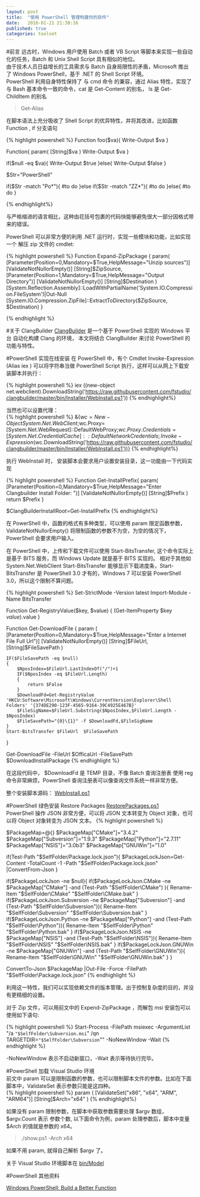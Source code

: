 ```yaml
---
layout: post
title:  "使用 PowerShell 管理构建你的软件"
date:   2016-01-21 21:30:16
published: true
categories: toolset
---
```

#前言
远古时，Windows 用户使用 Batch 或者 VB Script 等脚本来实现一些自动化的任务，Batch 和 Unix Shell Script 具有相似的地位。   
由于技术人员日益增长的工具需求与 Batch 自身局限性的矛盾，Microsoft 推出了 Windows PowerShell，基于 .NET 的 Shell Script 环境。  
PowerShell 利用自身特性保持了 与 cmd 命令 的兼容，通过 Alias 特性，实现了与 Bash 基本命令一致的命令，cat 是 Get-Content 的别名，
ls 是 Get-ChildItem 的别名 

>Get-Alias

在脚本语法上充分吸收了 Shell Script 的优异特性，并将其改进，比如函数 Function , if 分支语句 

{% highlight powershell %}
Function foo($va){
    Write-Output $va
}

Function{
    param(
        [String]$va
    )
    Write-Output $va
}

if($null -eq $va){
    Write-Output $true
}else{
    Write-Output $false
}

$Str="PowerShell"

if($Str -match "Po*"){
    #to do
}else if($Str -match "ZZ*"){
    #to do
}else{
    #to do
}

{% endhighlight%}

与严格缩进的语言相比，这种由花括号包裹的代码快能够避免很大一部分因格式带来的错误。

PowerShell 可以非常方便的利用 .NET 运行时，实现一些模块和功能，比如实现一个 解压 zip 文件的 cmdlet:

{% highlight powershell %}
Function Expand-ZipPackage
{
    param(
        [Parameter(Position=0,Mandatory=$True,HelpMessage="Unzip sources")]
        [ValidateNotNullorEmpty()]
        [String]$ZipSource,
        [Parameter(Position=1,Mandatory=$True,HelpMessage="Output Directory")]
        [ValidateNotNullorEmpty()]
        [String]$Destination
    )
    [System.Reflection.Assembly]::LoadWithPartialName('System.IO.Compression.FileSystem')|Out-Null
    [System.IO.Compression.ZipFile]::ExtractToDirectory($ZipSource, $Destination)
}

{% endhighlight %}



#关于 ClangBuilder
[ClangBuilder](https://github.com/fstudio/clangbuilder) 是一个基于 PowerShell 实现的 Windows 平台 自动化构建 Clang 的环境，
本文将结合 ClangBuilder 来讨论 PowerShell 的功能与特性。


#PowerShell 实现在线安装
在 PowerShell 中，有个 Cmdlet Invoke-Expression (Alias iex ) 可以将字符串当做 PowerShell Script 执行，这样可以从网上下载安装脚本并执行：  

{% highlight powershell %}
iex ((new-object net.webclient).DownloadString('https://raw.githubusercontent.com/fstudio/clangbuilder/master/bin/Installer/WebInstall.ps1'))
{% endhighlight%}

当然也可以设置代理：    
 {% highlight powershell %}
 &{$wc=New-Object System.Net.WebClient;$wc.Proxy=[System.Net.WebRequest]::DefaultWebProxy;$wc.Proxy.Credentials=[System.Net.CredentialCache]::DefaultNetworkCredentials;Invoke-Expression ($wc.DownloadString('https://raw.githubusercontent.com/fstudio/clangbuilder/master/bin/Installer/WebInstall.ps1'))}
 {% endhighlight%}
 
 执行 WebInstall 时， 安装脚本会要求用户设置安装目录，这一功能由一下代码实现
 
{% highlight powershell %}
 Function Get-InstallPrefix{
    param(
        [Parameter(Position=0,Mandatory=$True,HelpMessage="Enter Clangbuilder Install Folder: ")]
        [ValidateNotNullorEmpty()]
        [String]$Prefix
    )
   return $Prefix
}

$ClangBuilderInstallRoot=Get-InstallPrefix
{% endhighlight%}
 
在 PowerShell 中，函数的格式有多种类型，可以使用 param 限定函数参数，ValidateNotNullorEmpty() 将限制函数的参数不为空，为空的情况下，
PowerShell 会要求用户输入。

在 PowerShell 中，上传和下载文件可以使用 Start-BitsTransfer, 这个命令实际上是基于 BITS 服务，而 Windows Update 就是基于 BITS 实现的。
相对于其他如 System.Net.WebClient Start-BitsTransfer 能够显示下载进度条，Start-BitsTransfer 是 PowerShell 3.0 才有的，Windows 7 
可以安装 PowerShell 3.0，所以这个限制不算问题。

{% highlight powershell %}
Set-StrictMode -Version latest
Import-Module -Name BitsTransfer

Function Get-RegistryValue($key, $value) {
    (Get-ItemProperty $key $value).$value
}

Function Get-DownloadFile
{
    param
    (
        [Parameter(Position=0,Mandatory=$True,HelpMessage="Enter a Internet File Full Url")]
        [ValidateNotNullorEmpty()]
        [String]$FileUrl,
        [String]$FileSavePath
    )

    IF($FileSavePath -eq $null)
    {
        $NposIndex=$FileUrl.LastIndexOf("/")+1
        IF($NposIndex -eq $FileUrl.Length)
        {
            return $False
        }
        $DownloadFd=Get-RegistryValue 'HKCU:Software\Microsoft\Windows\CurrentVersion\Explorer\Shell Folders' '{374DE290-123F-4565-9164-39C4925E467B}'
        $FileSigName=$FileUrl.Substring($NposIndex,$FileUrl.Length - $NposIndex)
        $FileSavePath="{0}\{1}" -f $DownloadFd,$FileSigName
    }
    Start-BitsTransfer $FileUrl  $FileSavePath
}

Get-DownloadFile -FileUrl $OfficaUrl -FileSavePath $DownloadInstallPackage
{% endhighlight %} 
 
在这段代码中， $DownloadFd 是 TEMP 目录，不像 Batch 查询注册表 使用 reg 命令非常麻烦，PowerShell 查询注册表可以像查询文件系统一样非常方便。
 
整个安装脚本源码： [WebInstall.ps1](https://github.com/fstudio/clangbuilder/blob/master/bin/Installer/WebInstall.ps1)
 
#PowerShell 绿色安装
Restore Packages [RestorePackages.ps1](https://github.com/fstudio/clangbuilder/blob/master/Packages/RestorePackages.ps1)   
PowerShell 操作 JSON 非常方便，可以将 JSON 文本转变为  Object 对象，也可以将 Object 对象转变为 JSON 文本。
{% highlight powershell %}

$PackageMap=@{}
$PackageMap["CMake"]="3.4.2"
$PackageMap["Subversion"]="1.9.3"
$PackageMap["Python"]="2.7.11"
$PackageMap["NSIS"]="3.0b3"
$PackageMap["GNUWin"]="1.0"

if(Test-Path "$SelfFolder/Package.lock.json"){
    $PackageLockJson=Get-Content -TotalCount -1 -Path "$SelfFolder/Package.lock.json" |ConvertFrom-Json
}

if($PackageLockJson -ne $null){
    if($PackageLockJson.CMake -ne $PackageMap["CMake"] -and (Test-Path "$SelfFolder\CMake") ){
        Rename-Item "$SelfFolder\CMake" "$SelfFolder\CMake.bak"
    }
    if($PackageLockJson.Subversion -ne $PackageMap["Subversion"] -and (Test-Path "$SelfFolder\Subversion")){
        Rename-Item "$SelfFolder\Subversion" "$SelfFolder\Subversion.bak"
    }
    if($PackageLockJson.Python -ne $PackageMap["Python"] -and (Test-Path "$SelfFolder\Python")){
        Rename-Item "$SelfFolder\Python" "$SelfFolder\Python.bak"
    }
    if($PackageLockJson.NSIS -ne $PackageMap["NSIS"] -and (Test-Path "$SelfFolder\NSIS")){
        Rename-Item "$SelfFolder\NSIS" "$SelfFolder\NSIS.bak"
    }
    if($PackageLockJson.GNUWin -ne $PackageMap["GNUWin"] -and (Test-Path "$SelfFolder\GNUWin")){
        Rename-Item "$SelfFolder\GNUWin" "$SelfFolder\GNUWin.bak"
    }
}

ConvertTo-Json $PackageMap |Out-File -Force -FilePath "$SelfFolder\Package.lock.json"
{% endhighlight %}
 
 利用这一特性，我们可以实现依赖文件的版本管理。出于控制复杂度的目的，并没有更精细的设置。
 
 对于 Zip 文件，可以用前文中的 Expend-ZipPackage ，而解包 msi 安装包可以使用如下语句:   
 
{% highlight powershell %}
 Start-Process -FilePath msiexec -ArgumentList "/a `"$SelfFolder\Subversion.msi`" /qn TARGETDIR=`"$SelfFolder\Subversion`"" -NoNewWindow -Wait
{% endhighlight %}
 
 -NoNewWindow 表示不启动新窗口，-Wait 表示等待执行完毕。
 
#PowerShell 加载 Visual Studio 环境    
前文中 param 可以是限制函数的参数，也可以限制脚本文件的参数。比如在下面脚本中，ValidateSet 表示参数只能是这四种。   
{% highlight powershell %}
 param (
    [ValidateSet("x86", "x64", "ARM", "ARM64")]
    [String]$Arch="x64"
)
{% endhighlight%}
 
如果没有 param 限制参数，在脚本中获取参数需要处理 $argv 数组， $argv.Count 表示 参数个数, 以下面命令为例，param 处理参数后，脚本中变量 $Arch 的值就是参数的 x64。 

>./show.ps1 -Arch x64

如果不用 param, 就得自己解析 $argv 了。

关于 Visual Studio 环境脚本在 [bin/Model](https://github.com/fstudio/clangbuilder/blob/master/bin/Model) 

#PowerShell 其他资料

[Windows PowerShell: Build a Better Function](https://technet.microsoft.com/en-us/magazine/hh360993.aspx)
